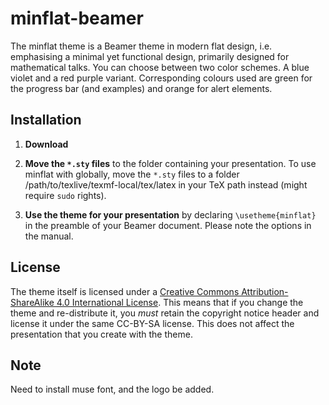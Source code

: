 # minflat-beamer

The minflat theme is a Beamer theme in modern flat design, i.e. emphasising a minimal yet functional design, primarily designed for mathematical talks. You can choose between two color schemes. A blue violet and a red purple variant. Corresponding colours used are green for the progress bar (and examples) and orange for alert elements.

## Installation

1. **Download** 
   
2. **Move the `*.sty` files** to the folder containing your presentation. To use minflat with globally, move the `*.sty` files to a folder /path/to/texlive/texmf-local/tex/latex in your TeX path instead (might require `sudo` rights).

3. **Use the theme for your presentation** by declaring `\usetheme{minflat}` in the preamble of your Beamer document. Please note the options in the manual.

## License

The theme itself is licensed under a [Creative Commons Attribution-ShareAlike
4.0 International License](http://creativecommons.org/licenses/by-sa/4.0/). This
means that if you change the theme and re-distribute it, you *must* retain the
copyright notice header and license it under the same CC-BY-SA license. This
does not affect the presentation that you create with the theme.


## Note

Need to install muse font, and the logo be added.
